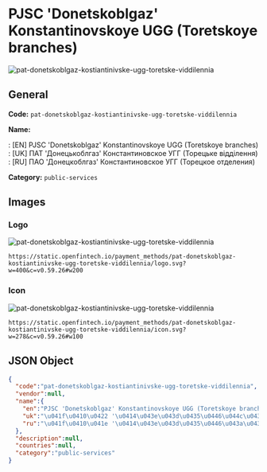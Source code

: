 
# PJSC 'Donetskoblgaz' Konstantinovskoye UGG (Toretskoye branches) 
![pat-donetskoblgaz-kostiantinivske-ugg-toretske-viddilennia](https://static.openfintech.io/payment_methods/pat-donetskoblgaz-kostiantinivske-ugg-toretske-viddilennia/logo.svg?w=400&c=v0.59.26#w200)  

## General 
**Code:** `pat-donetskoblgaz-kostiantinivske-ugg-toretske-viddilennia` 
 
**Name:** 
 
:	[EN] PJSC 'Donetskoblgaz' Konstantinovskoye UGG (Toretskoye branches) 
:	[UK] ПАТ 'Донецькоблгаз' Константиновское УГГ (Торецьке відділення) 
:	[RU] ПАО 'Донецкоблгаз' Константиновское УГГ (Торецкое отделения) 
 
**Category:** `public-services` 
 

## Images 

### Logo 
![pat-donetskoblgaz-kostiantinivske-ugg-toretske-viddilennia](https://static.openfintech.io/payment_methods/pat-donetskoblgaz-kostiantinivske-ugg-toretske-viddilennia/logo.svg?w=400&c=v0.59.26#w200)  

```
https://static.openfintech.io/payment_methods/pat-donetskoblgaz-kostiantinivske-ugg-toretske-viddilennia/logo.svg?w=400&c=v0.59.26#w200
```  

### Icon 
![pat-donetskoblgaz-kostiantinivske-ugg-toretske-viddilennia](https://static.openfintech.io/payment_methods/pat-donetskoblgaz-kostiantinivske-ugg-toretske-viddilennia/icon.svg?w=278&c=v0.59.26#w100)  

```
https://static.openfintech.io/payment_methods/pat-donetskoblgaz-kostiantinivske-ugg-toretske-viddilennia/icon.svg?w=278&c=v0.59.26#w100
```  

## JSON Object 

```json
{
  "code":"pat-donetskoblgaz-kostiantinivske-ugg-toretske-viddilennia",
  "vendor":null,
  "name":{
    "en":"PJSC 'Donetskoblgaz' Konstantinovskoye UGG (Toretskoye branches)",
    "uk":"\u041f\u0410\u0422 '\u0414\u043e\u043d\u0435\u0446\u044c\u043a\u043e\u0431\u043b\u0433\u0430\u0437' \u041a\u043e\u043d\u0441\u0442\u0430\u043d\u0442\u0438\u043d\u043e\u0432\u0441\u043a\u043e\u0435 \u0423\u0413\u0413 (\u0422\u043e\u0440\u0435\u0446\u044c\u043a\u0435 \u0432\u0456\u0434\u0434\u0456\u043b\u0435\u043d\u043d\u044f)",
    "ru":"\u041f\u0410\u041e '\u0414\u043e\u043d\u0435\u0446\u043a\u043e\u0431\u043b\u0433\u0430\u0437' \u041a\u043e\u043d\u0441\u0442\u0430\u043d\u0442\u0438\u043d\u043e\u0432\u0441\u043a\u043e\u0435 \u0423\u0413\u0413 (\u0422\u043e\u0440\u0435\u0446\u043a\u043e\u0435 \u043e\u0442\u0434\u0435\u043b\u0435\u043d\u0438\u044f)"
  },
  "description":null,
  "countries":null,
  "category":"public-services"
}
```  
